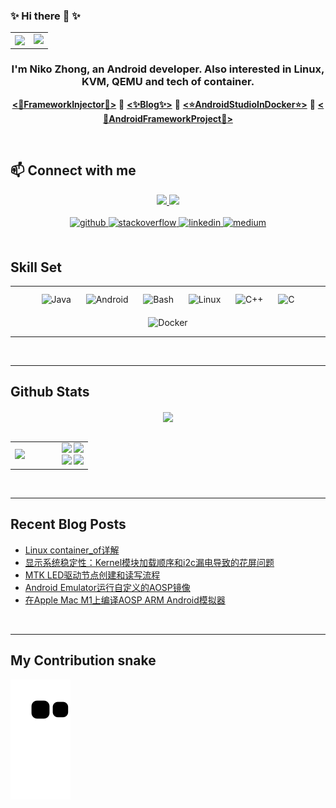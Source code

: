 ### ✨ Hi there 👋 ✨

<table><tr>
    <td><img src="https://octodex.github.com/images/topguntocat.png" align="left" /></td>
    <td><img src="https://rishavanand.github.io/static/images/greetings.gif" align="right|top"/></td>
</tr></table>

### <div align="center">I'm Niko Zhong, an Android developer. Also interested in Linux, KVM, QEMU and tech of container.</div>  

<p align="center">
    <b><a href="https://github.com/NasdaqGodzilla/FrameworkInjector">&lt;🌟FrameworkInjector🌟&gt;</a></b>
    <b>🔸</b>
    <b><a href="https://nasdaqgodzilla.github.io/">&lt;✨Blog✨&gt;</a></b>
    <b>🔸</b>
    <b><a href="https://github.com/NasdaqGodzilla/AndroidStudioInDocker">&lt;⭐AndroidStudioInDocker⭐&gt;</a></b>
    <b>🔸</b>
    <b><a href="https://github.com/NasdaqGodzilla/AndroidFrameworkProject">&lt;💫AndroidFrameworkProject💫&gt;</a></b>
</p>
    
<br/>

## 📫 Connect with me
<div align="center">
    <a href="https://juejin.cn/user/1253888000539070" target="_blank">
        <img src="https://img.shields.io/badge/%E6%8E%98%E9%87%91Juejin-%E9%A3%9E%E8%B5%B7%E6%9D%A5__%E9%A3%9E%E8%BF%87%E6%9D%A5-blue?style=social&logo=appveyor" />
    </a>
    <a href="https://blog.csdn.net/realDonaldTrump" target="_blank">
        <img src="https://img.shields.io/badge/CSDN-%E9%95%87%E4%B8%8A%E6%9D%91%E6%A0%91-red" />
    </a>
</div>

<br/>

<div align="center">
<a href="https://github.com/NasdaqGodzilla" target="_blank">
<img src=https://img.shields.io/badge/github-%2324292e.svg?&style=for-the-badge&logo=github&logoColor=white alt=github style="margin-bottom: 5px;" />
</a>
<a href="https://stackoverflow.com/users/9543005/westcity-downtown-boy" target="_blank">
<img src=https://img.shields.io/badge/stackoverflow-%23F28032.svg?&style=for-the-badge&logo=stackoverflow&logoColor=white alt=stackoverflow style="margin-bottom: 5px;" />
</a>
<a href="https://www.linkedin.cn/incareer/in/niko-zhong-8830a2153" target="_blank">
<img src=https://img.shields.io/badge/linkedin-%231E77B5.svg?&style=for-the-badge&logo=linkedin&logoColor=white alt=linkedin style="margin-bottom: 5px;" />
</a>
<a href="https://medium.com/@aug3073911" target="_blank">
<img src=https://img.shields.io/badge/medium-%23292929.svg?&style=for-the-badge&logo=medium&logoColor=white alt=medium style="margin-bottom: 5px;" />
</a>  
</div>

<br/>  

## Skill Set  
<table align="center"><tr><td valign="top" align="center">

<div align="center">  
<img style="margin: 10px" src="https://profilinator.rishav.dev/skills-assets/java-original-wordmark.svg" alt="Java" height="50" />  
<img style="margin: 10px" src="https://profilinator.rishav.dev/skills-assets/android-original-wordmark.svg" alt="Android" height="50" />  
<img style="margin: 10px" src="https://profilinator.rishav.dev/skills-assets/gnu_bash-icon.svg" alt="Bash" height="50" />  
<img style="margin: 10px" src="https://profilinator.rishav.dev/skills-assets/linux-original.svg" alt="Linux" height="50" />  
<img style="margin: 10px" src="https://profilinator.rishav.dev/skills-assets/cplusplus-original.svg" alt="C++" height="50" />  
<img style="margin: 10px" src="https://profilinator.rishav.dev/skills-assets/c-original.svg" alt="C" height="50" />  
<img style="margin: 10px" src="https://profilinator.rishav.dev/skills-assets/docker-original-wordmark.svg" alt="Docker" height="50" /> 
</div>

</td></tr></table>  

<br/>  

----

## Github Stats
<div align="center">
    <img src="https://github-profile-trophy.vercel.app/?username=NasdaqGodzilla&column=7" align="center"/>
</div>

<br/>

<div align="center">
    <table><tr>
        <td width="60%">
            <!-- Metrics -->
            <img src="https://metrics.lecoq.io/nasdaqgodzilla?template=classic&isocalendar=1&isocalendar.duration=full-year"/>
        </td>
        <td>
            <!-- Github Stats -->
            <img src="https://github-readme-stats.vercel.app/api?username=NasdaqGodzilla&show_icons=true&count_private=true&hide_border=true"/>
            <img src="https://github-readme-stats.vercel.app/api/top-langs/?username=NasdaqGodzilla&hide_border=true&layout=compact"/>
            <!-- Visitor counter -->
            <div align="center">
                <img src="https://komarev.com/ghpvc/?username=NasdaqGodzilla&&style=flat-square"/>
                <img src="https://profile-counter.glitch.me/NasdaqGodzilla/count.svg"/>
                <!--<img src="https://count.getloli.com/get/@:NasdaqGodzilla" alt=":NasdaqGodzilla" />-->
            </div> 
        </td>
    </tr></table>
</div>  

<br/>

----

## Recent Blog Posts  
<!-- BLOG-POST-LIST:START -->
- [Linux container_of详解](https://nasdaqgodzilla.github.io/2024/05/30/Linux-container-of%E8%AF%A6%E8%A7%A3/)
- [显示系统稳定性：Kernel模块加载顺序和i2c漏电导致的花屏问题](https://nasdaqgodzilla.github.io/2024/05/29/%E6%98%BE%E7%A4%BA%E7%B3%BB%E7%BB%9F%E7%A8%B3%E5%AE%9A%E6%80%A7%EF%BC%9AKernel%E6%A8%A1%E5%9D%97%E5%8A%A0%E8%BD%BD%E9%A1%BA%E5%BA%8F%E5%92%8Ci2c%E6%BC%8F%E7%94%B5%E5%AF%BC%E8%87%B4%E7%9A%84%E8%8A%B1%E5%B1%8F%E9%97%AE%E9%A2%98/)
- [MTK LED驱动节点创建和读写流程](https://nasdaqgodzilla.github.io/2024/04/07/MTK-LED%E9%A9%B1%E5%8A%A8%E8%8A%82%E7%82%B9%E5%88%9B%E5%BB%BA%E5%92%8C%E8%AF%BB%E5%86%99%E6%B5%81%E7%A8%8B/)
- [Android Emulator运行自定义的AOSP镜像](https://nasdaqgodzilla.github.io/2024/03/20/Android-Emulator%E8%BF%90%E8%A1%8C%E8%87%AA%E5%AE%9A%E4%B9%89%E7%9A%84AOSP%E9%95%9C%E5%83%8F/)
- [在Apple Mac M1上编译AOSP ARM Android模拟器](https://nasdaqgodzilla.github.io/2024/03/20/%E5%9C%A8Apple-Mac-M1%E4%B8%8A%E7%BC%96%E8%AF%91AOSP-ARM-Android%E6%A8%A1%E6%8B%9F%E5%99%A8/)
<!-- BLOG-POST-LIST:END -->  

<br/>

----

## My Contribution snake
![Contribution snake example](https://github.com/NasdaqGodzilla/NasdaqGodzilla/blob/output/github-contribution-grid-snake.svg)
